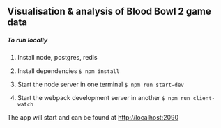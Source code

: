 ## Visualisation & analysis of Blood Bowl 2 game data



##### To run locally

1. Install node, postgres, redis

2. Install dependencies
`$ npm install`

3. Start the node server in one terminal
`$ npm run start-dev`

4. Start the webpack development server in another
`$ npm run client-watch`

The app will start and can be found at [http://localhost:2090](http://localhost:2090) 
